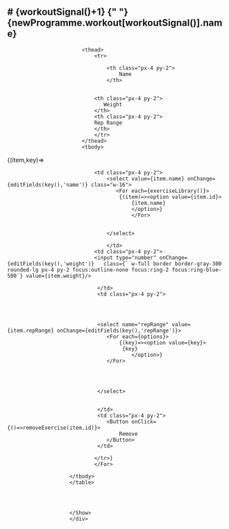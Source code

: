 <h2 class="font-bold text-center">
        # {workoutSignal()+1} {" "}
        {newProgramme.workout[workoutSignal()].name}

</h2>





<table class="w-full">


                            <thead>
                                <tr>
                                   
                                    <th class="px-4 py-2">
                                        Name
                                    </th>

                        
                                <th class="px-4 py-2">
                                   Weight
                                </th>
                                <th class="px-4 py-2">
                                Rep Range
                                </th>
                                </tr>
                            </thead>
                            <tbody>
                                
<For each={newProgramme.workout[workoutSignal()].exercise}>
                    {(item,key)=><tr>
                       

            
                                <td class="px-4 py-2">
                                    <select value={item.name} onChange={editFields(key(),'name')} class="w-16">
                                       <For each={exerciseLibrary()}>
                                        {(item)=><option value={item.id}>
                                            {item.name}
                                            </option>}
                                            </For>


                                    </select>

                                    </td>
                                <td class="px-4 py-2">
                                <input type="number" onChange={editFields(key(),'weight')}   class={` w-full border border-gray-300 rounded-lg px-4 py-2 focus:outline-none focus:ring-2 focus:ring-blue-500`} value={item.weight}/>

                                 </td>
                                 <td class="px-4 py-2">

                        

                                        
                                 <select name="repRange" value={item.repRange} onChange={editFields(key(),'repRange')}>
                                    <For each={options}>
                                        {(key)=><option value={key}>
                                         {key}
                                            </option>}
                                    </For>

                                    
                           

                                 </select>
             
                         
                                 </td>
                                 <td class="px-4 py-2">
                                    <Button onClick={()=>removeExercise(item.id)}>
                                        Remove
                                    </Button>
                                 </td>

                                </tr>}
                                </For>
                   
                        </tbody>
                        </table>
                 
                        
                       
                    
                        </Show>
                        </div>
